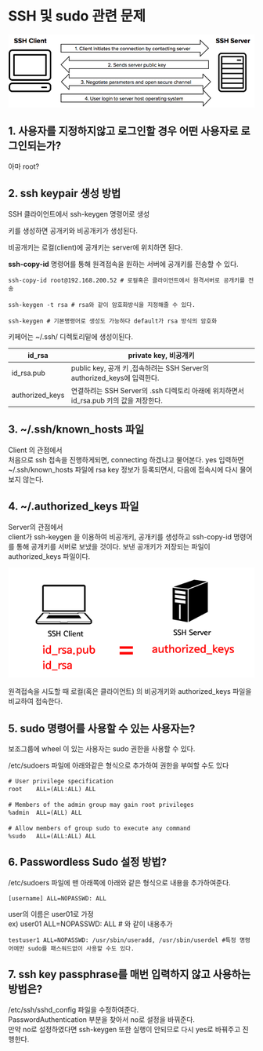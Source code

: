 # SSH 및 sudo 관련 문제
<img src="image/1.png">   

## 1. 사용자를 지정하지않고 로그인할 경우 어떤 사용자로 로그인되는가?
아마 root?
## 2. ssh keypair 생성 방법
SSH 클라이언트에서 ssh-keygen 명령어로 생성   

키를 생성하면 공개키와 비공개키가 생성된다.   

비공개키는 로컬(client)에 공개키는 server에 위치하면 된다.    

**ssh-copy-id** 명령어를 통해 원격접속을 원하는 서버에 공개키를 전송할 수 있다.   

```
ssh-copy-id root@192.168.200.52 # 로컬혹은 클라이언트에서 원격서버로 공개키를 전송

ssh-keygen -t rsa # rsa와 같이 암호화방식을 지정해줄 수 있다.

ssh-keygen # 기본명령어로 생성도 가능하다 default가 rsa 방식의 암호화
```
키페어는 ~/.ssh/ 디렉토리밑에 생성이된다.   

|id_rsa|private key, 비공개키|
|------|--------------------|
|id_rsa.pub| public key, 공개 키 ,접속하려는 SSH Server의 authorized_keys에 입력한다.|
|authorized_keys|연결하려는 SSH Server의 .ssh 디렉토리 아래에 위치하면서 id_rsa.pub 키의 값을 저장한다. |

## 3. ~/.ssh/known_hosts 파일
Client 의 관점에서    
처음으로 ssh 접속을 진행하게되면, connecting 하겠냐고 물어본다. yes 입력하면 ~/.ssh/known_hosts 파일에 rsa key 정보가 등록되면서, 다음에 접속시에 다시 물어보지 않는다. 

## 4. ~/.authorized_keys 파일
Server의 관점에서   
client가 ssh-keygen 을 이용하여 비공개키, 공개키를 생성하고
ssh-copy-id 명령어를 통해 공개키를 서버로 보냈을 것이다.
보낸 공개키가 저장되는 파일이 authorized_keys 파일이다.      

<img src="image/20210723004458.png">   

원격접속을 시도할 때 로컬(혹은 클라이언트) 의 비공개키와 authorized_keys 파일을 비교하여 접속한다. 


## 5. sudo 명령어를 사용할 수 있는 사용자는?
보조그룹에 wheel 이 있는 사용자는 sudo 권한을 사용할 수 있다.    

/etc/sudoers 파일에 아래와같은 형식으로 추가하여 권한을 부여할 수도 있다

```
# User privilege specification
root    ALL=(ALL:ALL) ALL

# Members of the admin group may gain root privileges
%admin  ALL=(ALL) ALL

# Allow members of group sudo to execute any command
%sudo   ALL=(ALL:ALL) ALL
```
## 6. Passwordless Sudo 설정 방법?
/etc/sudoers 파일에 맨 아래쪽에 아래와 같은 형식으로 내용을 추가하여준다.   

```
[username] ALL=NOPASSWD: ALL
```
user의 이름은 user01로 가정   
ex) user01 ALL=NOPASSWD: ALL # 와 같이 내용추가   
```
testuser1 ALL=NOPASSWD: /usr/sbin/useradd, /usr/sbin/userdel #특정 명령어에만 sudo를 패스워드없이 사용할 수도 있다.
```
## 7. ssh key passphrase를 매번 입력하지 않고 사용하는 방법은?
/etc/ssh/sshd_config 파일을 수정하여준다.   
PasswordAuthentication 부분을 찾아서 no로 설정을 바꿔준다.    
만약 no로 설정하였다면 ssh-keygen 또한 실행이 안되므로 다시 yes로 바꿔주고 진행한다. 
